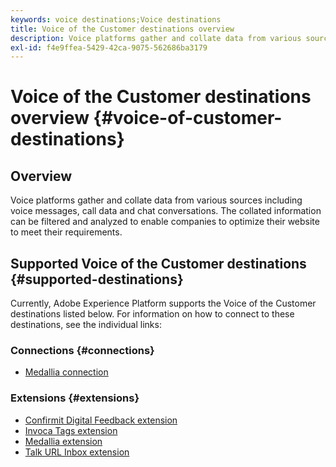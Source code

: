 ```yaml
---
keywords: voice destinations;Voice destinations
title: Voice of the Customer destinations overview
description: Voice platforms gather and collate data from various sources including voice messages, call data and chat conversations. The collated information can be filtered and analyzed to enable companies to optimize their website to meet their requirements.
exl-id: f4e9ffea-5429-42ca-9075-562686ba3179
---
```

# Voice of the Customer destinations overview {#voice-of-customer-destinations}

## Overview

Voice platforms gather and collate data from various sources including voice messages, call data and chat conversations. The collated information can be filtered and analyzed to enable companies to optimize their website to meet their requirements.

## Supported Voice of the Customer destinations {#supported-destinations}

Currently, Adobe Experience Platform supports the Voice of the Customer destinations listed below. For information on how to connect to these destinations, see the individual links:

### Connections {#connections}

* [Medallia connection](/help/destinations/catalog/voice/medallia-connector.md)

### Extensions {#extensions}

* [Confirmit Digital Feedback extension](confirmit-digital-feedback.md)
* [Invoca Tags extension](invoca.md)
* [Medallia extension](medallia.md)
* [Talk URL Inbox extension](talkurl.md)
